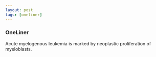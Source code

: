 ```yaml
---
layout: post
tags: [oneliner]
---
```



### OneLiner

Acute myelogenous leukemia is marked by neoplastic proliferation of myeloblasts.
